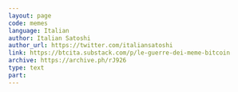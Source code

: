 ```yaml
---
layout: page
code: memes
language: Italian
author: Italian Satoshi
author_url: https://twitter.com/italiansatoshi
link: https://btcita.substack.com/p/le-guerre-dei-meme-bitcoin
archive: https://archive.ph/rJ926
type: text
part: 
---
```

